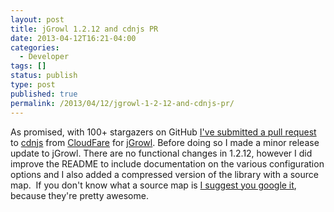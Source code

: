 ```yaml
---
layout: post
title: jGrowl 1.2.12 and cdnjs PR
date: 2013-04-12T16:21-04:00
categories:
  - Developer
tags: []
status: publish
type: post
published: true
permalink: /2013/04/12/jgrowl-1-2-12-and-cdnjs-pr/
---
```

As promised, with 100+ stargazers on GitHub [I've submitted a pull request](https://github.com/cdnjs/cdnjs/pull/1167) to [cdnjs](http://cdnjs.com) from [CloudFare](https://www.cloudflare.com) for [jGrowl](http://github.com/stanlemon/jGrowl). Before doing so I made a minor release update to jGrowl. There are no functional changes in 1.2.12, however I did improve the README to include documentation on the various configuration options and I also added a compressed version of the library with a source map.  If you don't know what a source map is [I suggest you google it](https://www.google.com/search?q=javascript+source+map), because they're pretty awesome.
